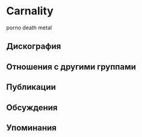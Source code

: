 # Carnality

porno death metal

## Дискография


## Отношения с другими группами


## Публикации


## Обсуждения


## Упоминания

